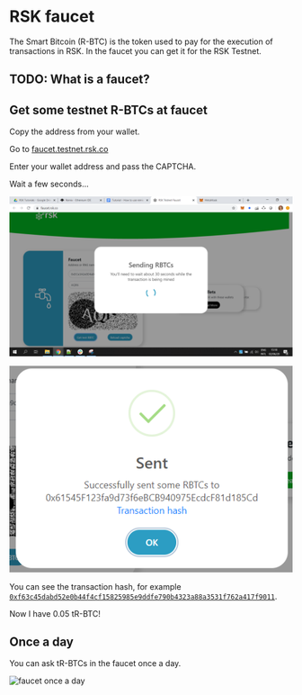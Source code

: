 # RSK faucet

The Smart Bitcoin (R-BTC) is the token used to pay for the execution of transactions in RSK. 
In the faucet you can get it for the RSK Testnet.

## TODO: What is a faucet?




## Get some testnet R-BTCs at faucet

Copy the address from your wallet.

Go to [faucet.testnet.rsk.co](https://faucet.testnet.rsk.co/)

Enter your wallet address and pass the CAPTCHA.

Wait a few seconds...

![Wait a few seconds](../../images/wallet-rsk-faucet/image-04.png)

![Received some R-BTCs](../../images/wallet-rsk-faucet/image-05.png)

You can see the transaction hash, for example [`0xf63c45dabd52e0b44f4cf15825985e9ddfe790b4323a88a3531f762a417f9011`](https://explorer.testnet.rsk.co/tx/0xf63c45dabd52e0b44f4cf15825985e9ddfe790b4323a88a3531f762a417f9011).

Now I have 0.05 tR-BTC!

## Once a day

You can ask tR-BTCs in the faucet once a day.

![faucet once a day](../../images/wallet-rsk-faucet/image-07.png)

